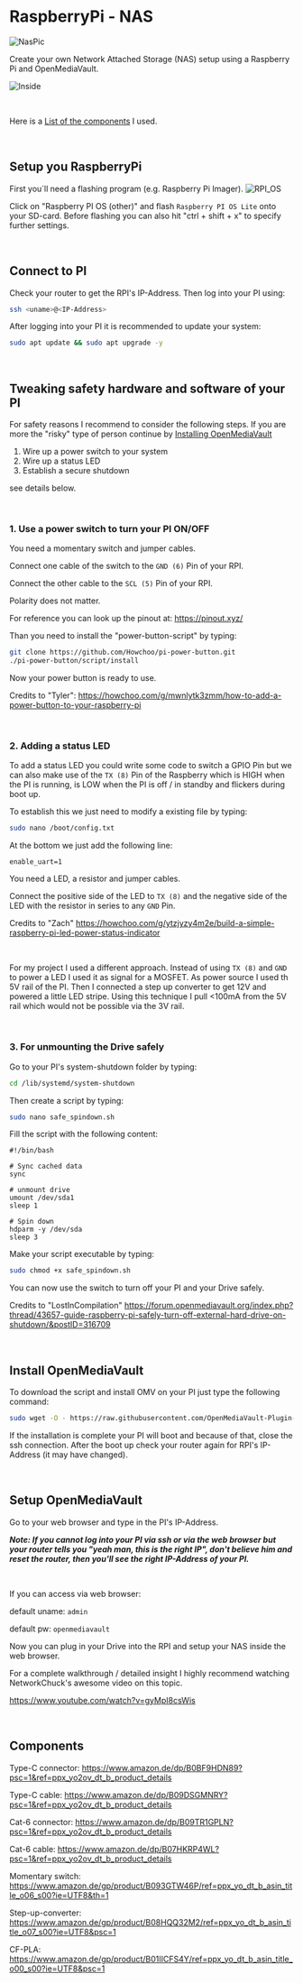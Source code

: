 # RaspberryPi - NAS

![NasPic](/PICs/NAS_1.jpg)

Create your own Network Attached Storage (NAS) setup using a Raspberry Pi and OpenMediaVault.

![Inside](/PICs/inside.jpg)

<br>

Here is a [List of the components](#components) I used.

<br>

## Setup you RaspberryPi
First you´ll need a flashing program (e.g. Raspberry Pi Imager).
![RPI_OS](/PICs/RPI_OS.png)

Click on "Raspberry PI OS (other)" and flash `Raspberry PI OS Lite` onto your SD-card. Before flashing you can also hit "ctrl + shift + x" to specify further settings. 

<br>

## Connect to PI
Check your router to get the RPI's IP-Address. Then log into your PI using:
```bash
ssh <uname>@<IP-Address>
```

After logging into your PI it is recommended to update your system:
```bash
sudo apt update && sudo apt upgrade -y
```
<br>

## Tweaking safety hardware and software of your PI
For safety reasons I recommend to consider the following steps. If you are more the "risky" type of person continue by [Installing OpenMediaVault](#install-openmediavault)

1. Wire up a power switch to your system
2. Wire up a status LED 
3. Establish a secure shutdown

see details below.

<br>

### **1. Use a power switch to turn your PI ON/OFF**

You need a momentary switch and jumper cables.

Connect one cable of the switch to the `GND (6)` Pin of your RPI.

Connect the other cable to the `SCL (5)` Pin of your RPI.

Polarity does not matter.

For reference you can look up the pinout at:
https://pinout.xyz/


Than you need to install the "power-button-script" by typing:
```bash
git clone https://github.com/Howchoo/pi-power-button.git
./pi-power-button/script/install
```

Now your power button is ready to use.


Credits to "Tyler":
https://howchoo.com/g/mwnlytk3zmm/how-to-add-a-power-button-to-your-raspberry-pi

<br>

### **2. Adding a status LED**
To add a status LED you could write some code to switch a GPIO Pin but we can also make use of the `TX (8)` Pin of the Raspberry which is HIGH when the PI is running, is LOW when the PI is off / in standby and flickers during boot up.

To establish this we just need to modify a existing file by typing:
```bash
sudo nano /boot/config.txt
```

At the bottom we just add the following line:
```script
enable_uart=1
```


You need a LED, a resistor and jumper cables.

Connect the positive side of the LED to `TX (8)` and the negative side of the LED with the resistor in series to any `GND` Pin.

Credits to "Zach" https://howchoo.com/g/ytzjyzy4m2e/build-a-simple-raspberry-pi-led-power-status-indicator

<br>

For my project I used a different approach. Instead of using `TX (8)` and `GND` to power a LED I used it as signal for a MOSFET. As power source I used th 5V rail of the PI. Then I connected a step up converter to get 12V and powered a little LED stripe. Using this technique I pull <100mA from the 5V rail which would not be possible via the 3V rail.



<br>

### **3. For unmounting the Drive safely**

Go to your PI's system-shutdown folder by typing:
```bash
cd /lib/systemd/system-shutdown
```
Then create a script by typing:
```bash
sudo nano safe_spindown.sh
```

Fill the script with the following content:
```script
#!/bin/bash

# Sync cached data
sync

# unmount drive
umount /dev/sda1
sleep 1

# Spin down
hdparm -y /dev/sda
sleep 3
```

Make your script executable by typing:
```bash
sudo chmod +x safe_spindown.sh
```

You can now use the switch to turn off your PI and your Drive safely.

Credits to "LostInCompilation" https://forum.openmediavault.org/index.php?thread/43657-guide-raspberry-pi-safely-turn-off-external-hard-drive-on-shutdown/&postID=316709

<br>

## Install OpenMediaVault
To download the script and install OMV on your PI just type the following command:
```bash
sudo wget -O - https://raw.githubusercontent.com/OpenMediaVault-Plugin-Developers/installScript/master/install | sudo bash
```

If the installation is complete your PI will boot and because of that, close the ssh connection. After the boot up check your router again for RPI's IP-Address (it may have changed).

<br>

## Setup OpenMediaVault
Go to your web browser and type in the PI's IP-Address.

***Note: If you cannot log into your PI via ssh or via the web browser but your router tells you "yeah man, this is the right IP", don't believe him and reset the router, then you'll see the right IP-Address of your PI.***

<br>

If you can access via web browser:

default uname: `admin`

default pw: `openmediavault`

Now you can plug in your Drive into the RPI and setup your NAS inside the web browser.
<br>

For a complete walkthrough / detailed insight I highly recommend watching NetworkChuck's awesome video on this topic.

https://www.youtube.com/watch?v=gyMpI8csWis

<br>


## Components
Type-C connector: https://www.amazon.de/dp/B0BF9HDN89?psc=1&ref=ppx_yo2ov_dt_b_product_details

Type-C cable: https://www.amazon.de/dp/B09DSGMNRY?psc=1&ref=ppx_yo2ov_dt_b_product_details

Cat-6 connector: https://www.amazon.de/dp/B09TR1GPLN?psc=1&ref=ppx_yo2ov_dt_b_product_details

Cat-6 cable: https://www.amazon.de/dp/B07HKRP4WL?psc=1&ref=ppx_yo2ov_dt_b_product_details

Momentary switch: https://www.amazon.de/gp/product/B093GTW46P/ref=ppx_yo_dt_b_asin_title_o06_s00?ie=UTF8&th=1

Step-up-converter: https://www.amazon.de/gp/product/B08HQQ32M2/ref=ppx_yo_dt_b_asin_title_o07_s00?ie=UTF8&psc=1

CF-PLA: https://www.amazon.de/gp/product/B01IICFS4Y/ref=ppx_yo_dt_b_asin_title_o00_s00?ie=UTF8&psc=1
